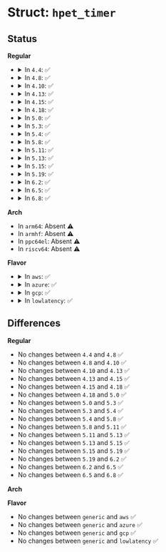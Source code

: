 # Struct: <code>hpet_timer</code>

## Status
<b>Regular</b>
<ul>
<li>
<details>
<summary>In <code>4.4</code>: ✅</summary>

```c
struct hpet_timer {
    u64 hpet_config;
    union (anon) _u1;
    u64 hpet_fsb[2];
};
```
</details>
</li>
<li>
<details>
<summary>In <code>4.8</code>: ✅</summary>

```c
struct hpet_timer {
    u64 hpet_config;
    union (anon) _u1;
    u64 hpet_fsb[2];
};
```
</details>
</li>
<li>
<details>
<summary>In <code>4.10</code>: ✅</summary>

```c
struct hpet_timer {
    u64 hpet_config;
    union (anon) _u1;
    u64 hpet_fsb[2];
};
```
</details>
</li>
<li>
<details>
<summary>In <code>4.13</code>: ✅</summary>

```c
struct hpet_timer {
    u64 hpet_config;
    union (anon) _u1;
    u64 hpet_fsb[2];
};
```
</details>
</li>
<li>
<details>
<summary>In <code>4.15</code>: ✅</summary>

```c
struct hpet_timer {
    u64 hpet_config;
    union (anon) _u1;
    u64 hpet_fsb[2];
};
```
</details>
</li>
<li>
<details>
<summary>In <code>4.18</code>: ✅</summary>

```c
struct hpet_timer {
    u64 hpet_config;
    union (anon) _u1;
    u64 hpet_fsb[2];
};
```
</details>
</li>
<li>
<details>
<summary>In <code>5.0</code>: ✅</summary>

```c
struct hpet_timer {
    u64 hpet_config;
    union (anon) _u1;
    u64 hpet_fsb[2];
};
```
</details>
</li>
<li>
<details>
<summary>In <code>5.3</code>: ✅</summary>

```c
struct hpet_timer {
    u64 hpet_config;
    union (anon) _u1;
    u64 hpet_fsb[2];
};
```
</details>
</li>
<li>
<details>
<summary>In <code>5.4</code>: ✅</summary>

```c
struct hpet_timer {
    u64 hpet_config;
    union (anon) _u1;
    u64 hpet_fsb[2];
};
```
</details>
</li>
<li>
<details>
<summary>In <code>5.8</code>: ✅</summary>

```c
struct hpet_timer {
    u64 hpet_config;
    union (anon) _u1;
    u64 hpet_fsb[2];
};
```
</details>
</li>
<li>
<details>
<summary>In <code>5.11</code>: ✅</summary>

```c
struct hpet_timer {
    u64 hpet_config;
    union (anon) _u1;
    u64 hpet_fsb[2];
};
```
</details>
</li>
<li>
<details>
<summary>In <code>5.13</code>: ✅</summary>

```c
struct hpet_timer {
    u64 hpet_config;
    union (anon) _u1;
    u64 hpet_fsb[2];
};
```
</details>
</li>
<li>
<details>
<summary>In <code>5.15</code>: ✅</summary>

```c
struct hpet_timer {
    u64 hpet_config;
    union (anon) _u1;
    u64 hpet_fsb[2];
};
```
</details>
</li>
<li>
<details>
<summary>In <code>5.19</code>: ✅</summary>

```c
struct hpet_timer {
    u64 hpet_config;
    union (anon) _u1;
    u64 hpet_fsb[2];
};
```
</details>
</li>
<li>
<details>
<summary>In <code>6.2</code>: ✅</summary>

```c
struct hpet_timer {
    u64 hpet_config;
    union (anon) _u1;
    u64 hpet_fsb[2];
};
```
</details>
</li>
<li>
<details>
<summary>In <code>6.5</code>: ✅</summary>

```c
struct hpet_timer {
    u64 hpet_config;
    union (anon) _u1;
    u64 hpet_fsb[2];
};
```
</details>
</li>
<li>
<details>
<summary>In <code>6.8</code>: ✅</summary>

```c
struct hpet_timer {
    u64 hpet_config;
    union (anon) _u1;
    u64 hpet_fsb[2];
};
```
</details>
</li>
</ul>
<b>Arch</b>
<ul>
<li>
In <code>arm64</code>: Absent ⚠️
</li>
<li>
In <code>armhf</code>: Absent ⚠️
</li>
<li>
In <code>ppc64el</code>: Absent ⚠️
</li>
<li>
In <code>riscv64</code>: Absent ⚠️
</li>
</ul>
<b>Flavor</b>
<ul>
<li>
<details>
<summary>In <code>aws</code>: ✅</summary>

```c
struct hpet_timer {
    u64 hpet_config;
    union (anon) _u1;
    u64 hpet_fsb[2];
};
```
</details>
</li>
<li>
<details>
<summary>In <code>azure</code>: ✅</summary>

```c
struct hpet_timer {
    u64 hpet_config;
    union (anon) _u1;
    u64 hpet_fsb[2];
};
```
</details>
</li>
<li>
<details>
<summary>In <code>gcp</code>: ✅</summary>

```c
struct hpet_timer {
    u64 hpet_config;
    union (anon) _u1;
    u64 hpet_fsb[2];
};
```
</details>
</li>
<li>
<details>
<summary>In <code>lowlatency</code>: ✅</summary>

```c
struct hpet_timer {
    u64 hpet_config;
    union (anon) _u1;
    u64 hpet_fsb[2];
};
```
</details>
</li>
</ul>

## Differences
<b>Regular</b>
<ul>
<li>
No changes between <code>4.4</code> and <code>4.8</code> ✅
</li>
<li>
No changes between <code>4.8</code> and <code>4.10</code> ✅
</li>
<li>
No changes between <code>4.10</code> and <code>4.13</code> ✅
</li>
<li>
No changes between <code>4.13</code> and <code>4.15</code> ✅
</li>
<li>
No changes between <code>4.15</code> and <code>4.18</code> ✅
</li>
<li>
No changes between <code>4.18</code> and <code>5.0</code> ✅
</li>
<li>
No changes between <code>5.0</code> and <code>5.3</code> ✅
</li>
<li>
No changes between <code>5.3</code> and <code>5.4</code> ✅
</li>
<li>
No changes between <code>5.4</code> and <code>5.8</code> ✅
</li>
<li>
No changes between <code>5.8</code> and <code>5.11</code> ✅
</li>
<li>
No changes between <code>5.11</code> and <code>5.13</code> ✅
</li>
<li>
No changes between <code>5.13</code> and <code>5.15</code> ✅
</li>
<li>
No changes between <code>5.15</code> and <code>5.19</code> ✅
</li>
<li>
No changes between <code>5.19</code> and <code>6.2</code> ✅
</li>
<li>
No changes between <code>6.2</code> and <code>6.5</code> ✅
</li>
<li>
No changes between <code>6.5</code> and <code>6.8</code> ✅
</li>
</ul>
<b>Arch</b>
<ul>
</ul>
<b>Flavor</b>
<ul>
<li>
No changes between <code>generic</code> and <code>aws</code> ✅
</li>
<li>
No changes between <code>generic</code> and <code>azure</code> ✅
</li>
<li>
No changes between <code>generic</code> and <code>gcp</code> ✅
</li>
<li>
No changes between <code>generic</code> and <code>lowlatency</code> ✅
</li>
</ul>
